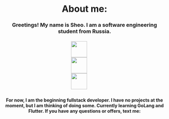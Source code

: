 <h1 align="center">About me:</h1>
<h3 align="center">Greetings! My name is Sheo. I am a software engineering student from Russia.</h3>
<p style="padding: 5px; margin-left: auto;
    margin-right: auto;
    width: 6em">
    <img src="https://cdn0.iconfinder.com/data/icons/flat-round-system/512/qt-1024.png" width="50" height="50">
    <img src="https://logojinni.com/image/logos/c--4.svg" width="50" height="50">
    <img src="https://animeshka.org/uploads/posts/2023-01/thumbs/1674914165_animeshka-org-p-gopher-pictures-pinterest-14.png" width="50" height="50">
  </p>
<h4 align="center">For now, I am the beginning fullstack developer. I have no projects at the moment, but I am thinking of doing some. Currently learning GoLang and Flutter. If you have any questions or offers, text me:</h4>


